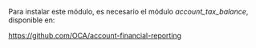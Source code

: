 Para instalar este módulo, es necesario el módulo *account_tax_balance*,
disponible en:

<https://github.com/OCA/account-financial-reporting>

